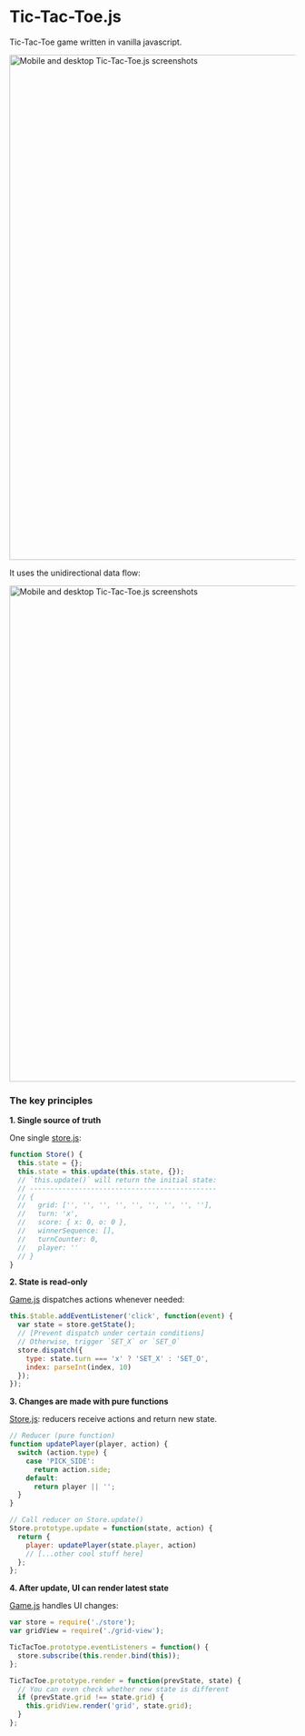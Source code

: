 # Tic-Tac-Toe.js

Tic-Tac-Toe game written in vanilla javascript.


<img src="https://raw.githubusercontent.com/ramonvictor/tic-tac-toe-js/master/assets/tic-tac-toe.png" width="888" height="auto" alt="Mobile and desktop Tic-Tac-Toe.js screenshots">



It uses the unidirectional data flow:

<img src="https://raw.githubusercontent.com/ramonvictor/tic-tac-toe-js/master/assets/tic-tac-toe-js-data-flow.png" width="872" height="auto" alt="Mobile and desktop Tic-Tac-Toe.js screenshots">

### The key principles

**1. Single source of truth** 

One single [store.js](https://github.com/ramonvictor/tic-tac-toe-js/blob/master/src/store.js):

```javascript
function Store() {
  this.state = {};
  this.state = this.update(this.state, {});
  // `this.update()` will return the initial state:
  // ----------------------------------------------
  // {
  //   grid: ['', '', '', '', '', '', '', '', ''],
  //   turn: 'x',
  //   score: { x: 0, o: 0 },
  //   winnerSequence: [],
  //   turnCounter: 0,
  //   player: ''
  // }
}
```

**2. State is read-only**

[Game.js](https://github.com/ramonvictor/tic-tac-toe-js/blob/master/src/game.js) dispatches actions whenever needed:

```javascript
this.$table.addEventListener('click', function(event) {
  var state = store.getState();
  // [Prevent dispatch under certain conditions]
  // Otherwise, trigger `SET_X` or `SET_O`
  store.dispatch({
    type: state.turn === 'x' ? 'SET_X' : 'SET_O',
    index: parseInt(index, 10)
  });
});
```

**3. Changes are made with pure functions**

[Store.js](https://github.com/ramonvictor/tic-tac-toe-js/blob/master/src/store.js): reducers receive actions and return new state.

```javascript
// Reducer (pure function)
function updatePlayer(player, action) {
  switch (action.type) {
    case 'PICK_SIDE':
      return action.side;
    default:
      return player || '';
  }
}

// Call reducer on Store.update()
Store.prototype.update = function(state, action) {
  return {
    player: updatePlayer(state.player, action)
    // [...other cool stuff here]
  };
};
```

**4. After update, UI can render latest state**

[Game.js](https://github.com/ramonvictor/tic-tac-toe-js/blob/master/src/game.js) handles UI changes:

```javascript
var store = require('./store');
var gridView = require('./grid-view');

TicTacToe.prototype.eventListeners = function() {
  store.subscribe(this.render.bind(this));
};

TicTacToe.prototype.render = function(prevState, state) {
  // You can even check whether new state is different
  if (prevState.grid !== state.grid) {
    this.gridView.render('grid', state.grid);
  }
};
```


